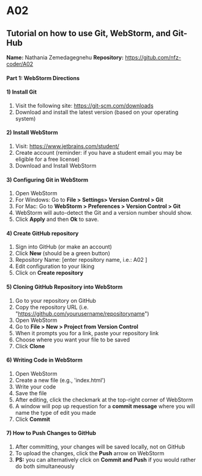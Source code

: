 # A02
## Tutorial on how to use Git, WebStorm, and Git-Hub
**Name:** Nathania Zemedagegnehu
**Repository:** https://gitub.com/nfz-coder/A02


#### Part 1: WebStorm Directions
#### 1) Install Git
1. Visit the following site: https://git-scm.com/downloads
2. Download and install the latest version (based on your operating system)

#### 2) Install WebStorm
1. Visit: https://www.jetbrains.com/student/
2. Create account (reminder: if you have a student email you may be eligible for a free license)
3. Download and Install WebStorm

#### 3) Configuring Git in WebStorm
1. Open WebStorm
2. For Windows: Go to **File > Settings> Version Control > Git** 
3. For Mac: Go to **WebStorm > Preferences > Version Control > Git**
4. WebStorm will auto-detect the Git and a version number should show.
5. Click **Apply** and then **Ok** to save.

#### 4) Create GitHub repository
1. Sign into GitHub (or make an account)
2. Click **New** (should be a green button)
3. Repository Name: [enter repository name, i.e.: A02 ]
4. Edit configuration to your liking
5. Click on **Create repository**

#### 5) Cloning GitHub Repository into WebStorm
1. Go to your repository on GitHub
2. Copy the repository URL (i.e. "https://github.com/yourusername/repositoryname")
3. Open WebStorm
4. Go to **File > New > Project from Version Control**
5. When it prompts you for a link, paste your repository link
6. Choose where you want your file to be saved
7. Click **Clone**

#### 6) Writing Code in WebStorm
1. Open WebStorm
2. Create a new file (e.g., 'index.html')
3. Write your code
4. Save the file
5. After editing, click the checkmark at the top-right corner of WebStorm
6. A window will pop up requestion for a **commit message** where you will name the type of edit you made
7. Click **Commit**
   
#### 7) How to Push Changes to GitHub
1. After committing, your changes will be saved locally, not on GitHub
2. To upload the changes, click the **Push** arrow on WebStorm
3. **PS:** you can alternatively click on **Commit and Push** if you would rather do both simultaneously






